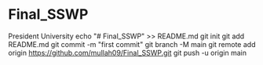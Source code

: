 # Final_SSWP
President University
echo "# Final_SSWP" >> README.md
git init
git add README.md
git commit -m "first commit"
git branch -M main
git remote add origin https://github.com/mullah09/Final_SSWP.git
git push -u origin main
                
